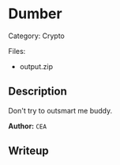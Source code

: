 # Dumber

Category: Crypto

Files:
- output.zip

## Description

Don't try to outsmart me buddy.

**Author:** `CEA`



## Writeup